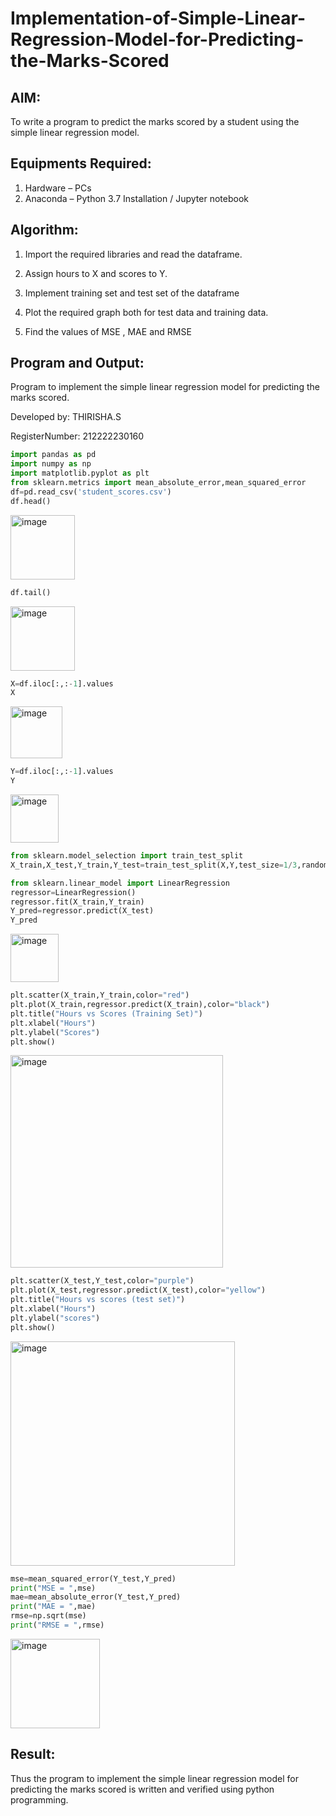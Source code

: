 # Implementation-of-Simple-Linear-Regression-Model-for-Predicting-the-Marks-Scored

## AIM:
To write a program to predict the marks scored by a student using the simple linear regression model.

## Equipments Required:
1. Hardware – PCs
2. Anaconda – Python 3.7 Installation / Jupyter notebook

## Algorithm:
1. Import the required libraries and read the dataframe.

2. Assign hours to X and scores to Y.

3. Implement training set and test set of the dataframe

4. Plot the required graph both for test data and training data.

5. Find the values of MSE , MAE and RMSE


## Program and Output:

Program to implement the simple linear regression model for predicting the marks scored.

Developed by: THIRISHA.S

RegisterNumber:  212222230160



```python
import pandas as pd
import numpy as np
import matplotlib.pyplot as plt
from sklearn.metrics import mean_absolute_error,mean_squared_error
df=pd.read_csv('student_scores.csv')
df.head()
```
<img width="103" alt="image" src="https://github.com/TejaswiniGugananthan/Implementation-of-Simple-Linear-Regression-Model-for-Predicting-the-Marks-Scored/assets/121222763/6cadf81c-4eaa-421f-9447-63e9491b8e0d">

```python
df.tail()
```
<img width="103" alt="image" src="https://github.com/TejaswiniGugananthan/Implementation-of-Simple-Linear-Regression-Model-for-Predicting-the-Marks-Scored/assets/121222763/500b6947-d571-479c-aef7-d0c20b62b344">

```python
X=df.iloc[:,:-1].values
X
```
<img width="83" alt="image" src="https://github.com/TejaswiniGugananthan/Implementation-of-Simple-Linear-Regression-Model-for-Predicting-the-Marks-Scored/assets/121222763/471f6a3d-946b-4af4-a053-d197295e0471">

```python
Y=df.iloc[:,:-1].values
Y
```
<img width="77" alt="image" src="https://github.com/TejaswiniGugananthan/Implementation-of-Simple-Linear-Regression-Model-for-Predicting-the-Marks-Scored/assets/121222763/74e3ad3c-bfce-4228-af21-dc504aee34cc">

```python
from sklearn.model_selection import train_test_split
X_train,X_test,Y_train,Y_test=train_test_split(X,Y,test_size=1/3,random_state=0)

from sklearn.linear_model import LinearRegression
regressor=LinearRegression()
regressor.fit(X_train,Y_train)
Y_pred=regressor.predict(X_test)
Y_pred
```
<img width="77" alt="image" src="https://github.com/TejaswiniGugananthan/Implementation-of-Simple-Linear-Regression-Model-for-Predicting-the-Marks-Scored/assets/121222763/262754ef-adc1-4f7b-90e5-eba2c3811d78">

```python
plt.scatter(X_train,Y_train,color="red")
plt.plot(X_train,regressor.predict(X_train),color="black")
plt.title("Hours vs Scores (Training Set)")
plt.xlabel("Hours")
plt.ylabel("Scores")
plt.show()
```
<img width="340" alt="image" src="https://github.com/TejaswiniGugananthan/Implementation-of-Simple-Linear-Regression-Model-for-Predicting-the-Marks-Scored/assets/121222763/fc969a84-5054-4867-a4f5-aed13978529a">

```python
plt.scatter(X_test,Y_test,color="purple")
plt.plot(X_test,regressor.predict(X_test),color="yellow")
plt.title("Hours vs scores (test set)")
plt.xlabel("Hours")
plt.ylabel("scores")
plt.show()
```
<img width="359" alt="image" src="https://github.com/TejaswiniGugananthan/Implementation-of-Simple-Linear-Regression-Model-for-Predicting-the-Marks-Scored/assets/121222763/1884cbe4-a46a-43db-8a99-33901dddb540">

```python
mse=mean_squared_error(Y_test,Y_pred)
print("MSE = ",mse)
mae=mean_absolute_error(Y_test,Y_pred)
print("MAE = ",mae)
rmse=np.sqrt(mse)
print("RMSE = ",rmse)
```
<img width="143" alt="image" src="https://github.com/TejaswiniGugananthan/Implementation-of-Simple-Linear-Regression-Model-for-Predicting-the-Marks-Scored/assets/121222763/187378d6-919e-4db2-a8c4-33a1182f7382">







## Result:
Thus the program to implement the simple linear regression model for predicting the marks scored is written and verified using python programming.
